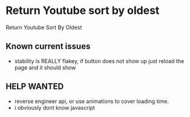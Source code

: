 # Return Youtube sort by oldest
 Return Youtube Sort By Oldest


## Known current issues
- stability is REALLY flakey, if button does not show up just reload the page and it should show


## HELP WANTED
- reverse engineer api, or use animations to cover loading time.
- i obviously dont know javascript
